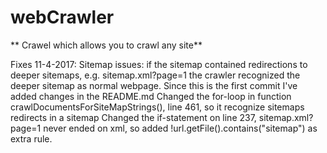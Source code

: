 # webCrawler

** Crawel which allows you to crawl any site**

Fixes 11-4-2017: 
  Sitemap issues:
     if the sitemap contained redirections to deeper sitemaps, e.g. sitemap.xml?page=1 the crawler recognized the deeper sitemap as normal
     webpage. Since this is the first commit I've added changes in the README.md
     Changed the for-loop in function crawlDocumentsForSiteMapStrings(), line 461, so it recognize sitemaps redirects in a sitemap
     Changed the if-statement on line 237, sitemap.xml?page=1 never ended on xml, so added !url.getFile().contains("sitemap") as extra 
     rule.
